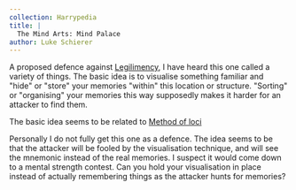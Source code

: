 ```yaml
---
collection: Harrypedia
title: |
  The Mind Arts: Mind Palace
author: Luke Schierer
---
```


A proposed defence against [Legilimency][], I have heard this one called a variety
of things. The basic idea is to visualise something familiar and "hide" or
"store" your memories "within" this location or structure. "Sorting" or
"organising" your memories this way supposedly makes it harder for an attacker
to find them.

The basic idea seems to be related to [Method of loci](https://en.wikipedia.org/wiki/Method_of_loci)

Personally I do not fully get this one as a defence. The idea seems to be that
the attacker will be fooled by the visualisation technique, and will see the
mnemonic instead of the real memories. I suspect it would come down to a mental
strength contest. Can you hold your visualisation in place instead of actually
remembering things as the attacker hunts for memories?

[Occlumency]: /Harrypedia/magic/The_Mind_Arts/Occlumency/
[Legilimency]: /Harrypedia/magic/The_Mind_Arts/Legilimency/
